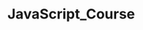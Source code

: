# JavaScript_Course
<!--lazy day 2 day (DAY 3)-->
<!-- JavaScript Crash Course For Beginners: Traversy Media Channel (DAY 4)-->
<!-- Czas na rozdział 11: 15.04.2021-->
<!-- JavaScript x30 start -->
